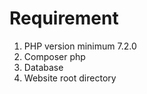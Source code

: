 # Requirement

<ol>
  <li>PHP version minimum 7.2.0</li>  
  <li>Composer php</li>
  <li>Database</li>
  <li>Website root directory</li>
</ol>
